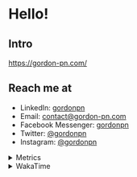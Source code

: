 # Hello!

## Intro

<https://gordon-pn.com/>

## Reach me at

- LinkedIn: [gordonpn](https://www.linkedin.com/in/gordonpn/)
- Email: [contact@gordon-pn.com](mailto:contact@gordon-pn.com)
- Facebook Messenger: [gordonpn](https://www.messenger.com/t/Gordonpn)
- Twitter: [@gordonpn](https://twitter.com/Gordonpn)
- Instagram: [@gordonpn](https://www.instagram.com/gordonpn/)

<details>
  <summary>Metrics</summary>

  <img align="center" src="https://github.com/gordonpn/gordonpn/blob/master/github-metrics.svg" alt="GitHub Metrics">

</details>

<details>
  <summary>WakaTime</summary>

  <!--START_SECTION:waka-->
📊 **This Week I Spent My Time On** 

```text
💬 Programming Languages: 
Java                     15 hrs              ██████████████░░░░░░░░░░░   54.05 % 
Go                       6 hrs 29 mins       ██████░░░░░░░░░░░░░░░░░░░   23.40 % 
XML                      1 hr 27 mins        █░░░░░░░░░░░░░░░░░░░░░░░░   05.28 % 
Brazil Dependency Config 1 hr 11 mins        █░░░░░░░░░░░░░░░░░░░░░░░░   04.27 % 
Makefile                 1 hr 3 mins         █░░░░░░░░░░░░░░░░░░░░░░░░   03.81 % 

🔥 Editors: 
IntelliJ IDEA            25 hrs 11 mins      ███████████████████████░░   90.74 % 
VS Code                  2 hrs 34 mins       ██░░░░░░░░░░░░░░░░░░░░░░░   09.26 % 
```


 Last Updated on 16/01/2025 16:25:26 UTC
<!--END_SECTION:waka-->
</details>
